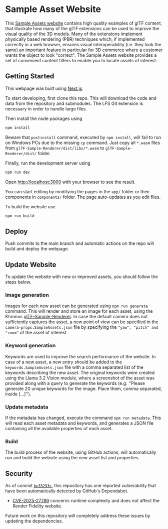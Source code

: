 # Sample Asset Website

This [Sample Assets website](https://github.com/KhronosGroup/glTF-Sample-Assets) contains high quality examples of glTF content, that illustrate how many of the glTF extensions can be used to improve the visual quality of the 3D models. Many of the extensions implement physically based rendering (PBR) techniques which, if implemented correctly in a web browser, ensures visual interoperability (i.e. they look the same) an important feature in particular for 3D commerce where a customer wants the object to look "correct". The Sample Assets website provides a set of convenient content filters to enable you to locate assets of interest. 

## Getting Started

This webpage was built using [Next.js](https://nextjs.org).

To start developing, first clone this repo. This will download the code and data from the repository and submodules. The LFS Git extension is necessary in order to handle large files.

Then install the node packages using 
```bash 
npm install
``` 

Beware that `postinstall` command, executed by `npm install`, will fail to run on Windows PCs due to the missing `cp` command. Just copy all `*.wasm` files from `glTF-Sample-Renderer/dist/libs/*.wasm` to `glTF-Sample-Renderer/dist/` folder.

Finally, run the development server using 
```bash
npm run dev
```

Open [http://localhost:3000](http://localhost:3000) with your browser to see the result.

You can start editing by modifying the pages in the `app/` folder or their components in `components/` folder. The page auto-updates as you edit files.

To build the website use
```bash
npm run build
```

## Deploy

Push commits to the main branch and automatic actions on the repo will build and deploy the webpage.

## Update Website

To update the website with new or improved assets, you should follow the steps below.

### Image generation
Images for each new asset can be generated using `npm run generate` command. This will render and store an image for each asset, using the Khronos [glTF-Sample-Renderer](https://github.com/KhronosGroup/glTF-Sample-Renderer). In case the default camera does not sufficiently captures the asset, a new point of view can be specified in the `camera-props.SampleAssets.json` file by specifying the `"yaw", "pitch" and "zoom"` of the asset of interest.

### Keyword generation
Keywords are used to improve the search performance of the website. In case of a new asset, a new entry should be added to the `keywords.SampleAssets.json` file with a comma separated list of the keywords describing the new asset. The original keywords were created using the Llama 3.2 Vision module, where a screenshot of the asset was provided along with a query to generate the keywords (e.g. ''Please generate 20 unique keywords for the image. Place them, comma separated, inside [...]''). 

### Update metadata
If the metadata has changed, execute the command `npm run metadata`. This will read each asset metadata and keywords, and generates a JSON file containing all the available properties of each asset.

### Build 
The build process of the website, using GitHub actions, will automatically run and build the website using the new asset list and properties. 

## Security 

As of commit [`be33293c`](https://github.com/KhronosGroup/glTF-Render-Fidelity/commit/be3329cf5b13349ca946c9fc60de98be4cd64e75), this repository has one reported vulnerability that have been automatically detected by GitHub's Dependabot. 

- [CVE-2025-27789](https://nvd.nist.gov/vuln/detail/CVE-2025-27789) concerns runtime complexity and does not affect the Render Fidelity website.

Future work on this repository will completely address these issues by updating the dependencies.

